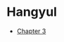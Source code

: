 # Hangyul

* [Chapter 3](https://github.com/TNT-PyTorch-Study/Hangyul/blob/main/semantic_segmentation(PSPNet).ipynb)
